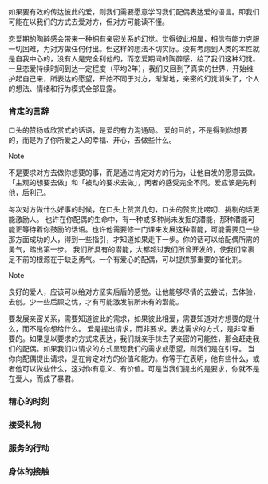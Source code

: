 如果要有效的传达彼此的爱，则我们需要愿意学习我们配偶表达爱的语言。即我们可能在以我们的方式去爱对方，但对方可能读不懂。

恋爱期的陶醉感会带来一种拥有亲密关系的幻觉。觉得彼此相属，相信有能力克服一切困难，为对方做任何付出。但这样的想法不切实际。没有考虑到人类的本性就是自我中心的，没有人是完全利他的，而恋爱期间的陶醉感，给了我们这种幻觉。
一旦恋爱持续时间到达一定程度（平均2年），我们又回到了真实的世界，开始维护起自己来，所表达的愿望，开始不同于对方，渐渐地，亲密的幻觉消失了，个人的想法、情绪和行为模式全部显露。


### 肯定的言辞
口头的赞扬或欣赏式的话语，是爱的有力沟通局。
爱的目的，不是得到你想要的，而是为了你所爱之人的幸福、开心，去做些什么。
>[!note]
不是要求对方去做你想要的事，而是通过肯定对方的行为，让他自发的愿意去做。「主观的想要去做」和「被动的要求去做」，两者的感受完全不同。爱应该是先利他，后利己。

每次对方做什么好事的时候，在口头上赞赏几句，口头的赞赏比唠叨、挑剔的话更能激励人。
也许在你配偶的生命中，有一种或多种尚未发掘的潜能，那种潜能可能正等待着你鼓励的话语。也许他需要修一门课来发展这种潜能，可能需要见一些那方面成功的人，得到一些指引，才知道如果走下一步。你的话可以给配偶所需的勇气，踏出第一步。
我们所具有的潜能，大都超过我们所曾开发的，使我们常裹足不前的根源在于缺乏勇气。一个有爱心的配偶，可以提供那重要的催化剂。
>[!note]
>良好的爱人，应该可以给对方坚实后盾的感觉。让他能够尽情的去尝试，去体验，去创。少一些后顾之忧，才有可能激发前所未有的潜能。

要发展亲密关系，需要知道彼此的需求，如果彼此相爱，需要知道对方想要的是什么，而不是你想给什么。
爱是提出请求，而非要求。表达需求的方式，是非常重要的。如果是以要求的方式来表达，我们就亲手抹去了亲密的可能性，那会赶走我们的配偶。如果我们以请求的方式呈现我们的需求或愿望，则我们是在引导。
当你向配偶提出请求，是在肯定对方的价值和能力。你等于在表明，他有些什么，或者他可以做些什么，这对你有意义、有价值。可是当我们提出的是要求，你就不是在爱人，而成了暴君。

### 精心的时刻

### 接受礼物

### 服务的行动

### 身体的接触

